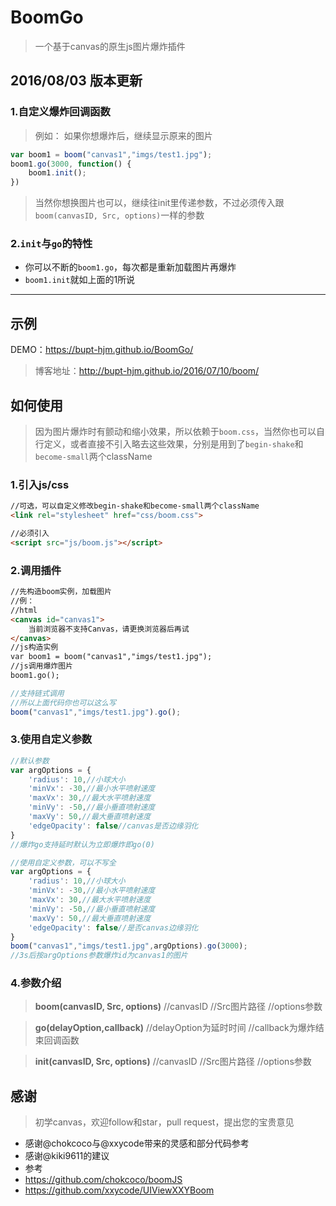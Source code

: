 # BoomGo
>一个基于canvas的原生js图片爆炸插件


## 2016/08/03 版本更新

### 1.自定义爆炸回调函数

> 例如： 如果你想爆炸后，继续显示原来的图片

``` javascript
var boom1 = boom("canvas1","imgs/test1.jpg");
boom1.go(3000, function() {
    boom1.init();
})
```

>当然你想换图片也可以，继续往init里传递参数，不过必须传入跟`boom(canvasID, Src, options)`一样的参数

### 2.`init`与`go`的特性

- 你可以不断的`boom1.go`，每次都是重新加载图片再爆炸
- `boom1.init`就如上面的1所说

---


## 示例
DEMO：https://bupt-hjm.github.io/BoomGo/
>博客地址：http://bupt-hjm.github.io/2016/07/10/boom/

## 如何使用

>因为图片爆炸时有颤动和缩小效果，所以依赖于`boom.css`，当然你也可以自行定义，或者直接不引入略去这些效果，分别是用到了`begin-shake`和`become-small`两个className

### 1.引入js/css
``` html
//可选，可以自定义修改begin-shake和become-small两个className
<link rel="stylesheet" href="css/boom.css">
```

``` html
//必须引入
<script src="js/boom.js"></script>
```

### 2.调用插件
``` html
//先构造boom实例，加载图片
//例：
//html
<canvas id="canvas1">
    当前浏览器不支持Canvas，请更换浏览器后再试
</canvas>
//js构造实例
var boom1 = boom("canvas1","imgs/test1.jpg");
//js调用爆炸图片
boom1.go();

```

``` javascript
//支持链式调用
//所以上面代码你也可以这么写
boom("canvas1","imgs/test1.jpg").go();
```

### 3.使用自定义参数
``` javascript
//默认参数
var argOptions = {
    'radius': 10,//小球大小
    'minVx': -30,//最小水平喷射速度
    'maxVx': 30,//最大水平喷射速度
    'minVy': -50,//最小垂直喷射速度
    'maxVy': 50,//最大垂直喷射速度
    'edgeOpacity': false//canvas是否边缘羽化
}
//爆炸go支持延时默认为立即爆炸即go(0)
```

``` javascript
//使用自定义参数，可以不写全
var argOptions = {
    'radius': 10,//小球大小
    'minVx': -30,//最小水平喷射速度
    'maxVx': 30,//最大水平喷射速度
    'minVy': -50,//最小垂直喷射速度
    'maxVy': 50,//最大垂直喷射速度
    'edgeOpacity': false//是否canvas边缘羽化
}
boom("canvas1","imgs/test1.jpg",argOptions).go(3000);
//3s后按argOptions参数爆炸id为canvas1的图片
```


### 4.参数介绍
>**boom(canvasID, Src, options)**
>//canvasID
>//Src图片路径
>//options参数

>**go(delayOption,callback)**
>//delayOption为延时时间
>//callback为爆炸结束回调函数

>**init(canvasID, Src, options)**
>//canvasID
>//Src图片路径
>//options参数


## 感谢
>初学canvas，欢迎follow和star，pull request，提出您的宝贵意见
- 感谢@chokcoco与@xxycode带来的灵感和部分代码参考
- 感谢@kiki9611的建议
- 参考
 - https://github.com/chokcoco/boomJS
 - https://github.com/xxycode/UIViewXXYBoom

